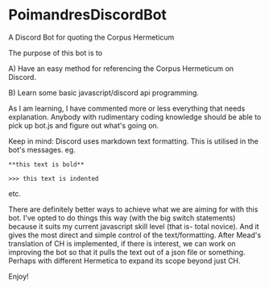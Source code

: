 # PoimandresDiscordBot
A  Discord Bot for quoting the Corpus Hermeticum

The purpose of this bot is to

A) Have an easy  method for referencing the Corpus Hermeticum on Discord.

B) Learn some basic javascript/discord api programming.

As I am learning, I have commented more or less everything that needs explanation.
Anybody with rudimentary coding knowledge should be able to pick up bot.js and figure out what's going on.

Keep in mind: Discord uses markdown text formatting. This is utilised in the bot's messages. eg.

`**this text is bold** `

`>>> this text is indented`

etc.

There are definitely better ways to achieve what we are aiming for with this bot. I've opted to do things this way (with the big switch statements) because it suits my current javascript skill level (that is- total novice). And it gives the most direct and simple control of the text/formatting. 
After Mead's translation of CH is implemented, if there is interest, we can work on improving the bot so that it pulls the text out of a json file or something. Perhaps with different Hermetica to expand its scope beyond just CH.

Enjoy!

